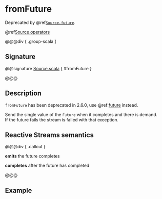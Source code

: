 # fromFuture

Deprecated by @ref[`Source.future`](future.md).

@ref[Source operators](../index.md#source-operators)

@@@div { .group-scala }

## Signature

@@signature [Source.scala](/akka-stream/src/main/scala/akka/stream/scaladsl/Source.scala) { #fromFuture }

@@@

## Description

`fromFuture` has been deprecated in 2.6.0, use @ref:[future](future.md) instead.

Send the single value of the `Future` when it completes and there is demand.
If the future fails the stream is failed with that exception.

## Reactive Streams semantics

@@@div { .callout }

**emits** the future completes

**completes** after the future has completed

@@@

## Example


